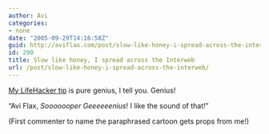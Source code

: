 ```yaml
---
author: Avi
categories:
- none
date: "2005-09-29T14:16:58Z"
guid: http://aviflax.com/post/slow-like-honey-i-spread-across-the-interweb/
id: 290
title: Slow like honey, I spread across the Interweb
url: /post/slow-like-honey-i-spread-across-the-interweb/
---
```

[My LifeHacker tip](http://lifehacker.com/software/food/getting-honey-to-pour-128204.php) is pure genius, I tell you. Genius!

&#8220;Avi Flax, _Sooooooper Geeeeeenius_! I like the sound of that!&#8221;

(First commenter to name the paraphrased cartoon gets props from me!)